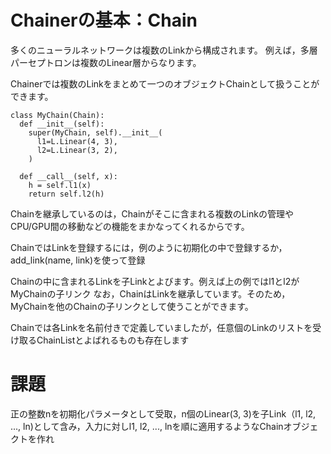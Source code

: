 # Chainerの基本：Chain

多くのニューラルネットワークは複数のLinkから構成されます。
例えば，多層パーセプトロンは複数のLinear層からなります。

Chainerでは複数のLinkをまとめて一つのオブジェクトChainとして扱うことができます。

```
class MyChain(Chain):
  def __init__(self):
    super(MyChain, self).__init__(
      l1=L.Linear(4, 3),
      l2=L.Linear(3, 2),
    )

  def __call__(self, x):
    h = self.l1(x)
    return self.l2(h)
```

Chainを継承しているのは，Chainがそこに含まれる複数のLinkの管理やCPU/GPU間の移動などの機能をまかなってくれるからです。

ChainではLinkを登録するには，例のように初期化の中で登録するか，add_link(name, link)を使って登録

Chainの中に含まれるLinkを子Linkとよびます。例えば上の例ではl1とl2がMyChainの子リンク
なお，ChainはLinkを継承しています。そのため，MyChainを他のChainの子リンクとして使うことができます。

Chainでは各Linkを名前付きで定義していましたが，任意個のLinkのリストを受け取るChainListとよばれるものも存在します

# 課題

正の整数nを初期化パラメータとして受取，n個のLinear(3, 3)を子Link（l1, l2, ..., ln)として含み，入力に対しl1, l2, ..., lnを順に適用するようなChainオブジェクトを作れ
